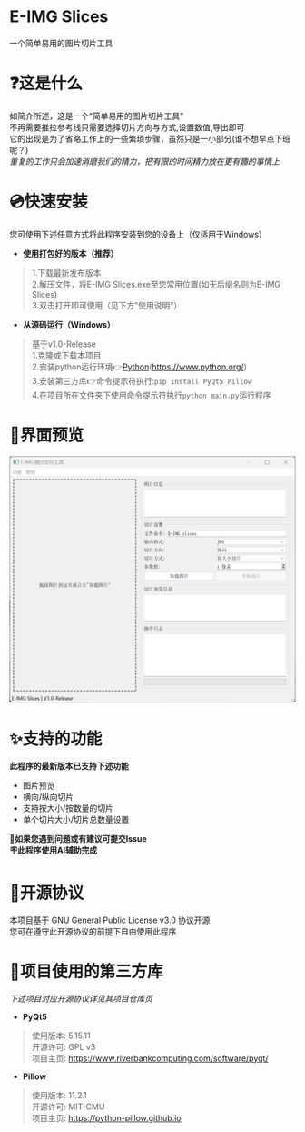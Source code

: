 # E-IMG Slices

一个简单易用的图片切片工具

# ❓这是什么

如简介所述，这是一个“简单易用的图片切片工具”</br>
不再需要推拉参考线只需要选择切片方向与方式,设置数值,导出即可</br>
它的出现是为了省略工作上的一些繁琐步骤，虽然只是一小部分(谁不想早点下班呢？)</br>
*重复的工作只会加速消磨我们的精力，把有限的时间精力放在更有趣的事情上*</br>

# 💿快速安装

您可使用下述任意方式将此程序安装到您的设备上（仅适用于Windows）

- **使用打包好的版本（推荐）**
> 1.下载最新发布版本</br>
> 2.解压文件，将E-IMG Slices.exe至您常用位置(如无后缀名则为E-IMG Slices)  </br>
> 3.双击打开即可使用（见下方"使用说明"）  </br>
- **从源码运行（Windows）**
> 基于v1.0-Release</br>
> 1.克隆或下载本项目</br>
> 2.安装python运行环境👉[Python](https://www.runoob.com)(https://www.python.org/)</br>
> 3.安装第三方库👉命令提示符执行:`pip install PyQt5 Pillow`</br>
> 4.在项目所在文件夹下使用命令提示符执行`python main.py`运行程序</br>

# 🔦界面预览
![图片预览区域](./Markdown_images/App.png)

# ✨支持的功能
**此程序的最新版本已支持下述功能**
- 图片预览
- 横向/纵向切片
- 支持按大小/按数量的切片
- 单个切片大小/切片总数量设置

**🐛如果您遇到问题或有建议可提交Issue**</br>
**🪧此程序使用AI辅助完成**</br>

# 📃开源协议
本项目基于 GNU General Public License v3.0 协议开源</br>
您可在遵守此开源协议的前提下自由使用此程序

# 📕项目使用的第三方库
*下述项目对应开源协议详见其项目仓库页*
- **PyQt5**
>   使用版本: 5.15.11</br>
>   开源许可: GPL v3</br>
>   项目主页: https://www.riverbankcomputing.com/software/pyqt/</br>
- **Pillow**
>   使用版本: 11.2.1</br>
>   开源许可: MIT-CMU</br>
>   项目主页: https://python-pillow.github.io</br>
